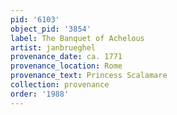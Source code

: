 ```yaml
---
pid: '6103'
object_pid: '3854'
label: The Banquet of Achelous
artist: janbrueghel
provenance_date: ca. 1771
provenance_location: Rome
provenance_text: Princess Scalamare
collection: provenance
order: '1988'
---
```

